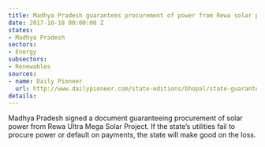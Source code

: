 ```yaml
---
title: Madhya Pradesh guarantees procurement of power from Rewa solar project
date: 2017-10-18 00:00:00 Z
states:
- Madhya Pradesh
sectors:
- Energy
subsectors:
- Renewables
sources:
- name: Daily Pioneer
  url: http://www.dailypioneer.com/state-editions/bhopal/state-guarantee-for-solar-power-signed.html
details: 
---
```


Madhya Pradesh signed a document guaranteeing procurement of solar power from Rewa Ultra Mega Solar Project. If the state’s utilities fail to procure power or default on payments, the state will make good on the loss. 
